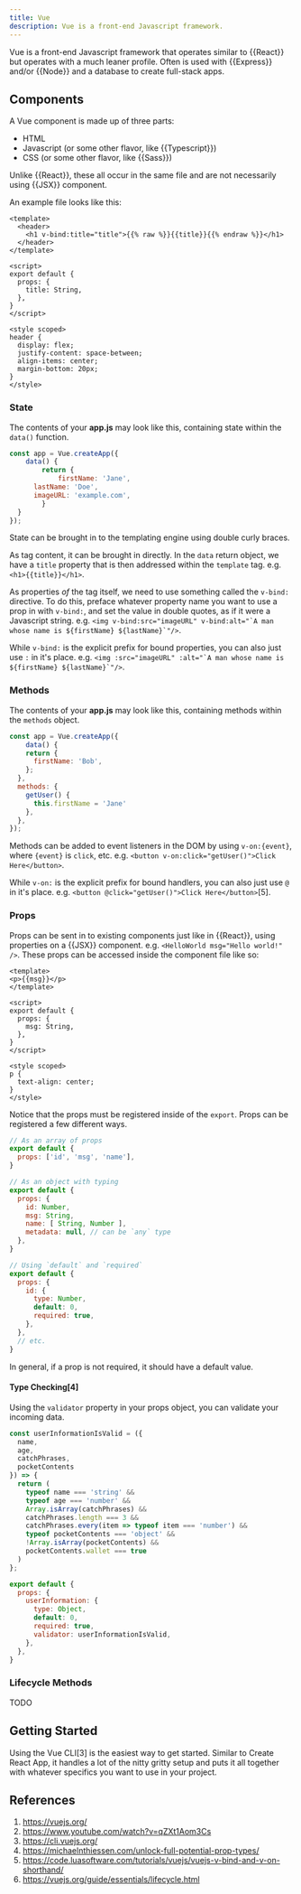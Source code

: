 ```yaml
---
title: Vue
description: Vue is a front-end Javascript framework.
---
```


Vue is a front-end Javascript framework that operates similar to {{React}} but operates with a much leaner profile. Often is used with {{Express}} and/or {{Node}} and a database to create full-stack apps.

## Components

A Vue component is made up of three parts:

* HTML
* Javascript (or some other flavor, like {{Typescript}})
* CSS (or some other flavor, like {{Sass}})

Unlike {{React}}, these all occur in the same file and are not necessarily using {{JSX}} component.

An example file looks like this:

```vue
<template>
  <header>
    <h1 v-bind:title="title">{{% raw %}}{{title}}{{% endraw %}}</h1>
  </header>
</template>

<script>
export default {
  props: {
    title: String,
  },
}
</script>

<style scoped>
header {
  display: flex;
  justify-content: space-between;
  align-items: center;
  margin-bottom: 20px;
}
</style>
```

### State

The contents of your **app.js** may look like this, containing state within the `data()` function.

```javascript
const app = Vue.createApp({
	data() {
		return {
			firstName: 'Jane',
      lastName: 'Doe',
      imageURL: 'example.com',
		}
  }
});
```

State can be brought in to the templating engine using double curly braces.

As tag content, it can be brought in directly. In the `data` return object, we have a `title` property that is then addressed within the `template` tag. e.g. `<h1>{{title}}</h1>`.

As properties *of* the tag itself, we need to use something called the `v-bind:` directive. To do this, preface whatever property name you want to use a prop in with `v-bind:`, and set the value in double quotes, as if it were a Javascript string. e.g. ```<img v-bind:src="imageURL" v-bind:alt="`A man whose name is ${firstName} ${lastName}`"/>```.

While `v-bind:` is the explicit prefix for bound properties, you can also just use `:` in it's place. e.g. ```<img :src="imageURL" :alt="`A man whose name is ${firstName} ${lastName}`"/>```.

### Methods

The contents of your **app.js** may look like this, containing methods within the `methods` object.

```javascript
const app = Vue.createApp({
	data() {
    return {
      firstName: 'Bob',
    };
  },
  methods: {
    getUser() {
      this.firstName = 'Jane'
    },
  },
});
```

Methods can be added to event listeners in the DOM by using `v-on:{event}`, where `{event}` is `click`, etc. e.g. `<button v-on:click="getUser()">Click Here</button>`.

While `v-on:` is the explicit prefix for bound handlers, you can also just use `@` in it's place. e.g. `<button @click="getUser()">Click Here</button>`[5].

### Props

Props can be sent in to existing components just like in {{React}}, using properties on a {{JSX}} component. e.g. `<HelloWorld msg="Hello world!" />`. These props can be accessed inside the component file like so:

```vue
<template>
<p>{{msg}}</p>
</template>

<script>
export default {
  props: {
    msg: String,
  },
}
</script>

<style scoped>
p {
  text-align: center;
}
</style>
```

Notice that the props must be registered inside of the `export`. Props can be registered a few different ways. 

```javascript
// As an array of props
export default {
  props: ['id', 'msg', 'name'],
}

// As an object with typing
export default {
  props: {
    id: Number,
    msg: String,
    name: [ String, Number ],
    metadata: null, // can be `any` type
  },
}

// Using `default` and `required`
export default {
  props: {
    id: {
      type: Number,
      default: 0,
      required: true,
    },
  },
  // etc.
}
```

In general, if a prop is not required, it should have a default value.

#### Type Checking[4]

Using the `validator` property in your props object, you can validate your incoming data.

```javascript
const userInformationIsValid = ({
  name,
  age,
  catchPhrases,
  pocketContents
}) => {
  return (
    typeof name === 'string' &&
    typeof age === 'number' &&
    Array.isArray(catchPhrases) &&
    catchPhrases.length === 3 &&
    catchPhrases.every(item => typeof item === 'number') &&
    typeof pocketContents === 'object' &&
    !Array.isArray(pocketContents) &&
    pocketContents.wallet === true
  )
};

export default {
  props: {
    userInformation: {
      type: Object,
      default: 0,
      required: true,
      validator: userInformationIsValid,
    },
  },
}
```

### Lifecycle Methods

TODO

## Getting Started

Using the Vue CLI[3] is the easiest way to get started. Similar to Create React App, it handles a lot of the nitty gritty setup and puts it all together with whatever specifics you want to use in your project.

## References

1. https://vuejs.org/
2. https://www.youtube.com/watch?v=qZXt1Aom3Cs
3. https://cli.vuejs.org/
4. https://michaelnthiessen.com/unlock-full-potential-prop-types/
5. https://code.luasoftware.com/tutorials/vuejs/vuejs-v-bind-and-v-on-shorthand/
6. https://vuejs.org/guide/essentials/lifecycle.html
